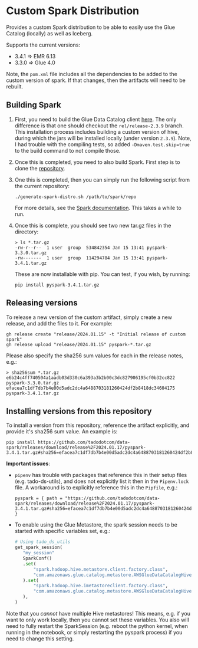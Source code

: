 # Custom Spark Distribution

Provides a custom Spark distribution to be able to easily use the Glue Catalog (locally) as well as Iceberg.

Supports the current versions:

- 3.4.1 => EMR 6.13
- 3.3.0 => Glue 4.0

Note, the `pom.xml` file includes all the dependencies to be added to the custom version of spark. If that changes, then the artifacts will need to be rebuilt.

## Building Spark

1. First, you need to build the Glue Data Catalog client
   [here](https://github.com/awslabs/aws-glue-data-catalog-client-for-apache-hive-metastore).
   The only difference is that one should checkout the `rel/release-2.3.9` branch.
   This installation process includes building a custom version of hive, during which the jars will be installed locally (under version `2.3.9`). Note, I had trouble with the compiling tests, so added `-Dmaven.test.skip=true` to the build command to not compile those.

1. Once this is completed, you need to also build Spark. First step is to clone the [repository](https://github.com/apache/spark).

1. One this is completed, then you can simply run the following script from the current repository:

    ```
    ./generate-spark-distro.sh /path/to/spark/repo
    ```

    For more details, see the [Spark documentation](https://spark.apache.org/docs/latest/building-spark.html).
    This takes a while to run.

1. Once this is complete, you should see two new tar.gz files in the directory:

    ```
    > ls *.tar.gz
    -rw-r--r--  1 user  group  534842354 Jan 15 13:41 pyspark-3.3.0.tar.gz
    -rw-------  1 user  group  114294784 Jan 15 13:41 pyspark-3.4.1.tar.gz

    ```

    These are now installable with pip. You can test, if you wish, by running:


    ```
    pip install pyspark-3.4.1.tar.gz
    ```

## Releasing versions

To release a new version of the custom artifact, simply create a new release, and add the files to it. For example:

```
gh release create "release/2024.01.15" -t "Initial release of custom spark"
gh release upload "release/2024.01.15" pyspark-*.tar.gz
```

Please also specify the sha256 sum values for each in the release notes, e.g.:

```
> sha256sum *.tar.gz
e6b24c4ff740504a1aadb03d330c6a393a3b2b00c3dc827906195cf0b32cc822  pyspark-3.3.0.tar.gz
efacea7c1df7db7b4e00d5adc2dc4a6488703181260424df2b8418dc34604175  pyspark-3.4.1.tar.gz
```

## Installing versions from this repository

To install a version from this repository, reference the artifact explicitly, and provide it's sha256 sum value. An example is:

```
pip install https://github.com/tadodotcom/data-spark/releases/download/release%2F2024.01.17/pyspark-3.4.1.tar.gz#sha256=efacea7c1df7db7b4e00d5adc2dc4a6488703181260424df2b8418dc34604175
```

**Important issues**:

- `pipenv` has trouble with packages that reference this in their setup files (e.g. tado-ds-utils), and does not explicitly list it then in the `Pipenv.lock` file. A workaround is to explicitly reference this in the `Pipfile`, e.g.:

    ```
    pyspark = { path = "https://github.com/tadodotcom/data-spark/releases/download/release%2F2024.01.17/pyspark-3.4.1.tar.gz#sha256=efacea7c1df7db7b4e00d5adc2dc4a6488703181260424df2b8418dc34604175" }
    ```

- To enable using the Glue Metastore, the spark session needs to be started with specific variables set, e.g.:

    ```python
    # Using tado_ds_utils
    get_spark_session(
       "my_session"
       SparkConf()
       .set(
           "spark.hadoop.hive.metastore.client.factory.class",
           "com.amazonaws.glue.catalog.metastore.AWSGlueDataCatalogHiveClientFactory",
       ).set(
           "spark.hadoop.hive.imetastoreclient.factory.class",
           "com.amazonaws.glue.catalog.metastore.AWSGlueDataCatalogHiveClientFactory",
       ),
    )
    ```

Note that you *cannot* have multiple Hive metastores! This means, e.g. if you want to only work locally, then you cannot set these variables. You also will need to fully restart the SparkSession (e.g. reboot the python kernel, when running in the notebook, or simply restarting the pyspark process) if you need to change this setting.
